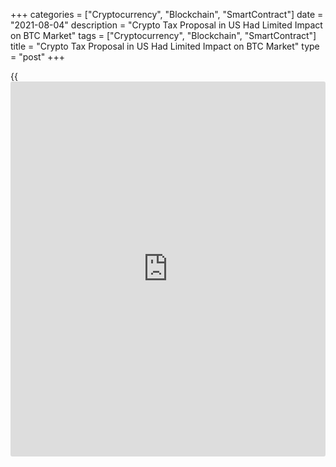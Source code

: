 +++
categories = ["Cryptocurrency", "Blockchain", "SmartContract"]
date = "2021-08-04"
description = "Crypto Tax Proposal in US Had Limited Impact on BTC Market"
tags = ["Cryptocurrency", "Blockchain", "SmartContract"]
title = "Crypto Tax Proposal in US Had Limited Impact on BTC Market"
type = "post"
+++

{{<iframe id="large-banner" src="https://www.bounty.group/#slide=24.0" width="100%" height="600" scrolling="no" style="border: 0px solid rgb(216, 221, 230); border-radius: 3px;">}}

![Crypto Tax Proposal in US Has Had Limited Impact on Bitcoin Market][1]

On the face of it, a U.S. bill proposing to raise $28 billion through
extra cryptocurrency taxes might unnerve some [bitcoin](https://www.letsplayfx.com/blog/forex-for-bitcoin/) [investor](https://www.fintechee.com/tutorial-for-forex-trading/investor-mode/)s. But so
far, the market reaction to the bill has been remarkably muted. Last
Wednesday, lawmakers drafting a bipartisan infrastructure bill in
Congress proposed to raise $28 billion in extra crypto taxes by applying
new information-reporting requirements to exchanges and other providers
of crypto services.

According to a draft of the bill, any broker who transfers any digital
assets will need to file a return under a modified information reporting
regime. That would enable the Internal Revenue Service to collect taxes
already owed on capital gains from sales of digital assets. Given how
digital-asset markets often react fairly quickly to [news](https://www.letsplayfx.com/blog/forex-news-website/) announcements –
the recent rumor that Amazon would accept [bitcoin](https://www.letsplayfx.com/blog/forex-for-bitcoin/) as a form of payment
being one example – the bill’s plan for the extra crypto taxes has so
far had little impact on [bitcoin](https://www.letsplayfx.com/blog/forex-for-bitcoin/) prices.

Some crypto experts said the bill might have a positive impact on the
market, because it could give digital-asset markets more traction and
visibility. Henrik Kugelberg, a crypto over-the-counter trader, views
the bill as a positive sign of adoption for the market.

_Source:[FXPro][2]_

   1. /themes/guru/img/no_image.jpg
   2. /geturl/index/a8632d54564ad9d4346904a989713cad3759ff01/